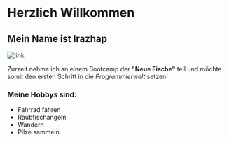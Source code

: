 # Herzlich Willkommen

## Mein Name ist Irazhap

![link](https://scontent-ham3-1.cdninstagram.com/v/t51.2885-19/323681919_145098661681317_545442964422477160_n.jpg?stp=dst-jpg_s320x320&_nc_ht=scontent-ham3-1.cdninstagram.com&_nc_cat=109&_nc_ohc=is5ieKzslLIAX9mo1L9&edm=AOQ1c0wBAAAA&ccb=7-5&oh=00_AfBlNzr2SxqC63mDPiAAveMdPS6MmPkB-jcfHRhs8qW_YQ&oe=6401293A&_nc_sid=8fd12b)

Zurzeit nehme ich an einem Bootcamp der **"Neue Fische"** teil und möchte somit den ersten Schritt in die *Programmierwelt* setzen!

### Meine Hobbys sind:

- Fahrrad fahren
- Raubfischangeln
- Wandern
- Pilze sammeln.
